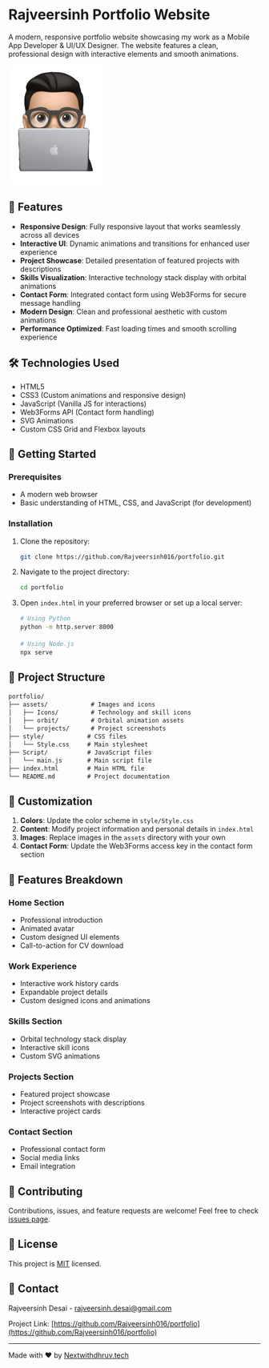 # Rajveersinh Portfolio Website

A modern, responsive portfolio website showcasing my work as a Mobile App Developer & UI/UX Designer. The website features a clean, professional design with interactive elements and smooth animations.

![Portfolio Preview](assets/admin.png)

## 🌟 Features

- **Responsive Design**: Fully responsive layout that works seamlessly across all devices
- **Interactive UI**: Dynamic animations and transitions for enhanced user experience
- **Project Showcase**: Detailed presentation of featured projects with descriptions
- **Skills Visualization**: Interactive technology stack display with orbital animations
- **Contact Form**: Integrated contact form using Web3Forms for secure message handling
- **Modern Design**: Clean and professional aesthetic with custom animations
- **Performance Optimized**: Fast loading times and smooth scrolling experience

## 🛠️ Technologies Used

- HTML5
- CSS3 (Custom animations and responsive design)
- JavaScript (Vanilla JS for interactions)
- Web3Forms API (Contact form handling)
- SVG Animations
- Custom CSS Grid and Flexbox layouts

## 🚀 Getting Started

### Prerequisites

- A modern web browser
- Basic understanding of HTML, CSS, and JavaScript (for development)

### Installation

1. Clone the repository:
   ```bash
   git clone https://github.com/Rajveersinh016/portfolio.git
   ```

2. Navigate to the project directory:
   ```bash
   cd portfolio
   ```

3. Open `index.html` in your preferred browser or set up a local server:
   ```bash
   # Using Python
   python -m http.server 8000
   
   # Using Node.js
   npx serve
   ```

## 📁 Project Structure

```
portfolio/
├── assets/            # Images and icons
│   ├── Icons/         # Technology and skill icons
│   ├── orbit/         # Orbital animation assets
│   └── projects/      # Project screenshots
├── style/            # CSS files
│   └── Style.css     # Main stylesheet
├── Script/           # JavaScript files
│   └── main.js       # Main script file
├── index.html        # Main HTML file
└── README.md         # Project documentation
```

## 🎨 Customization

1. **Colors**: Update the color scheme in `style/Style.css`
2. **Content**: Modify project information and personal details in `index.html`
3. **Images**: Replace images in the `assets` directory with your own
4. **Contact Form**: Update the Web3Forms access key in the contact form section

## 📱 Features Breakdown

### Home Section
- Professional introduction
- Animated avatar
- Custom designed UI elements
- Call-to-action for CV download

### Work Experience
- Interactive work history cards
- Expandable project details
- Custom designed icons and animations

### Skills Section
- Orbital technology stack display
- Interactive skill icons
- Custom SVG animations

### Projects Section
- Featured project showcase
- Project screenshots with descriptions
- Interactive project cards

### Contact Section
- Professional contact form
- Social media links
- Email integration

## 🤝 Contributing

Contributions, issues, and feature requests are welcome! Feel free to check [issues page](https://github.com/Rajveersinh016/portfolio/issues).

## 📝 License

This project is [MIT](https://choosealicense.com/licenses/mit/) licensed.

## 📧 Contact

Rajveersinh Desai - [rajveersinh.desai@gmail.com](mailto:rajveersinh.desai@gmail.com)

Project Link: [https://github.com/Rajveersinh016/portfolio](https://github.com/Rajveersinh016/portfolio)

---
Made with ❤️ by [Nextwithdhruv.tech](https://nextwithdhruv.tech) 